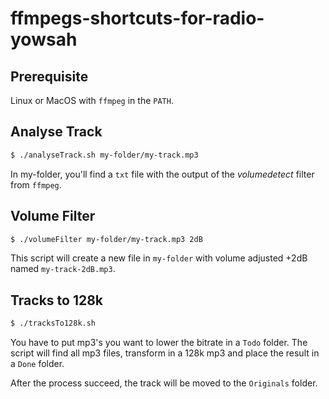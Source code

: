 # ffmpegs-shortcuts-for-radio-yowsah

## Prerequisite

Linux or MacOS with `ffmpeg` in the `PATH`.

## Analyse Track

```bash
$ ./analyseTrack.sh my-folder/my-track.mp3
```

In my-folder, you'll find a `txt` file with the output
of the _volumedetect_ filter from `ffmpeg`.

## Volume Filter

```bash
$ ./volumeFilter my-folder/my-track.mp3 2dB
```

This script will create a new file in `my-folder` with volume
adjusted +2dB named `my-track-2dB.mp3`.

## Tracks to 128k

```bash
$ ./tracksTo128k.sh
```

You have to put mp3's you want to lower the bitrate in a `Todo` folder.
The script will find all mp3 files, transform in a 128k mp3 and place
the result in a `Done` folder.

After the process succeed, the track will be moved to the `Originals`
folder.
